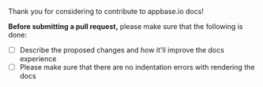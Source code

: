 Thank you for considering to contribute to appbase.io docs!

**Before submitting a pull request,** please make sure that the following is done:

- [ ] Describe the proposed changes and how it'll improve the docs experience
- [ ] Please make sure that there are no indentation errors with rendering the docs
